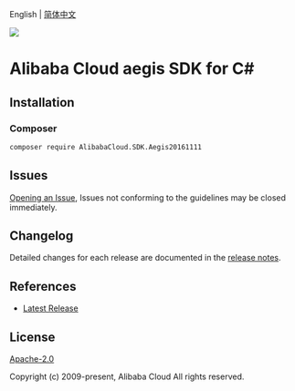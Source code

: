 English | [简体中文](README-CN.md)

![](https://aliyunsdk-pages.alicdn.com/icons/AlibabaCloud.svg)

# Alibaba Cloud aegis SDK for C#

## Installation

### Composer

```bash
composer require AlibabaCloud.SDK.Aegis20161111
```

## Issues

[Opening an Issue](https://github.com/aliyun/alibabacloud-csharp-sdk/issues/new), Issues not conforming to the guidelines may be closed immediately.

## Changelog

Detailed changes for each release are documented in the [release notes](./ChangeLog.md).

## References

* [Latest Release](https://github.com/aliyun/alibabacloud-csharp-sdk/)

## License

[Apache-2.0](http://www.apache.org/licenses/LICENSE-2.0)

Copyright (c) 2009-present, Alibaba Cloud All rights reserved.
